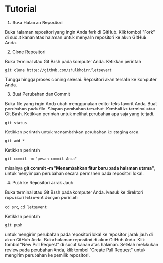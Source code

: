 # Tutorial

1. Buka Halaman Repositori

Buka halaman repositori yang ingin Anda fork di GitHub.
Klik tombol "Fork" di sudut kanan atas halaman untuk menyalin repositori ke akun GitHub Anda.

2. Clone Repositori

Buka terminal atau Git Bash pada komputer Anda.
Ketikkan perintah 

`git clone https://github.com/zhulkhoirr/letsevent`

Tunggu hingga proses cloning selesai. Repositori akan tersalin ke komputer Anda.

3. Buat Perubahan dan Commit

Buka file yang ingin Anda ubah menggunakan editor teks favorit Anda.
Buat perubahan pada file.
Simpan perubahan tersebut.
Kembali ke terminal atau Git Bash.
Ketikkan perintah untuk melihat perubahan apa saja yang terjadi.

`git status`

Ketikkan perintah untuk menambahkan perubahan ke staging area.

`git add *`

Ketikkan perintah 

`git commit -m "pesan commit Anda"`

misalnya **git commit -m "Menambahkan fitur baru pada halaman utama"**, untuk menyimpan perubahan secara permanen pada repositori lokal.

4. Push ke Repositori Jarak Jauh

Buka terminal atau Git Bash pada komputer Anda.
Masuk ke direktori repositori letsevent dengan perintah 

`cd src`, `cd letsevent`

Ketikkan perintah 

`git push`

untuk mengirim perubahan pada repositori lokal ke repositori jarak jauh di akun GitHub Anda.
Buka halaman repositori di akun GitHub Anda.
Klik tombol "New Pull Request" di sudut kanan atas halaman.
Setelah melakukan review pada perubahan Anda, klik tombol "Create Pull Request" untuk mengirim perubahan ke pemilik repositori.

